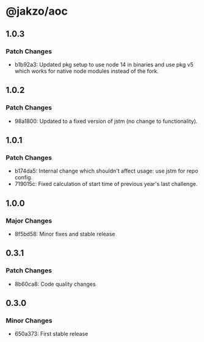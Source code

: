 # @jakzo/aoc

## 1.0.3

### Patch Changes

- b1b92a3: Updated pkg setup to use node 14 in binaries and use pkg v5 which works for native node modules instead of the fork.

## 1.0.2

### Patch Changes

- 98a1800: Updated to a fixed version of jstm (no change to functionality).

## 1.0.1

### Patch Changes

- b174da5: Internal change which shouldn't affect usage: use jstm for repo config.
- 719015c: Fixed calculation of start time of previous year's last challenge.

## 1.0.0

### Major Changes

- 8f5bd58: Minor fixes and stable release

## 0.3.1

### Patch Changes

- 8b60ca8: Code quality changes

## 0.3.0

### Minor Changes

- 650a373: First stable release
